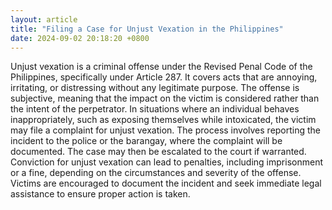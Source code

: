 ```yaml
---
layout: article
title: "Filing a Case for Unjust Vexation in the Philippines"
date: 2024-09-02 20:18:20 +0800
---
```


<p>Unjust vexation is a criminal offense under the Revised Penal Code of the Philippines, specifically under Article 287. It covers acts that are annoying, irritating, or distressing without any legitimate purpose. The offense is subjective, meaning that the impact on the victim is considered rather than the intent of the perpetrator. In situations where an individual behaves inappropriately, such as exposing themselves while intoxicated, the victim may file a complaint for unjust vexation. The process involves reporting the incident to the police or the barangay, where the complaint will be documented. The case may then be escalated to the court if warranted. Conviction for unjust vexation can lead to penalties, including imprisonment or a fine, depending on the circumstances and severity of the offense. Victims are encouraged to document the incident and seek immediate legal assistance to ensure proper action is taken.</p>